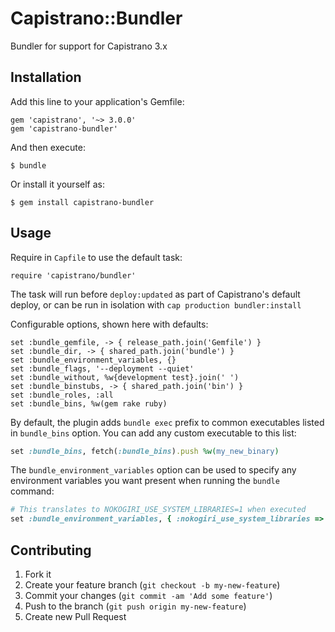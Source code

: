 # Capistrano::Bundler

Bundler for support for Capistrano 3.x

## Installation

Add this line to your application's Gemfile:

    gem 'capistrano', '~> 3.0.0'
    gem 'capistrano-bundler'

And then execute:

    $ bundle

Or install it yourself as:

    $ gem install capistrano-bundler

## Usage

Require in `Capfile` to use the default task:

    require 'capistrano/bundler'

The task will run before `deploy:updated` as part of Capistrano's default deploy,
or can be run in isolation with `cap production bundler:install`

Configurable options, shown here with defaults:

    set :bundle_gemfile, -> { release_path.join('Gemfile') }
    set :bundle_dir, -> { shared_path.join('bundle') }
    set :bundle_environment_variables, {}
    set :bundle_flags, '--deployment --quiet'
    set :bundle_without, %w{development test}.join(' ')
    set :bundle_binstubs, -> { shared_path.join('bin') }
    set :bundle_roles, :all
    set :bundle_bins, %w(gem rake ruby)

By default, the plugin adds `bundle exec` prefix to common executables listed in `bundle_bins` option. You can add any custom executable to this list:

```ruby
set :bundle_bins, fetch(:bundle_bins).push %w(my_new_binary)
```

The `bundle_environment_variables` option can be used to specify any environment variables you want present when running the `bundle` command:

```ruby
# This translates to NOKOGIRI_USE_SYSTEM_LIBRARIES=1 when executed
set :bundle_environment_variables, { :nokogiri_use_system_libraries => 1 }
```

## Contributing

1. Fork it
2. Create your feature branch (`git checkout -b my-new-feature`)
3. Commit your changes (`git commit -am 'Add some feature'`)
4. Push to the branch (`git push origin my-new-feature`)
5. Create new Pull Request
